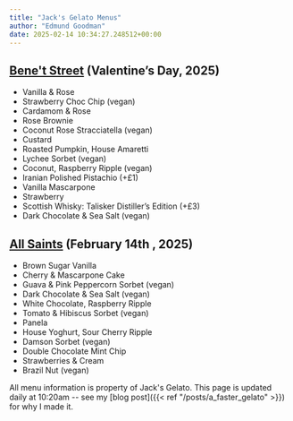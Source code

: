 ```yaml
---
title: "Jack's Gelato Menus"
author: "Edmund Goodman"
date: 2025-02-14 10:34:27.248512+00:00
---
```


## [Bene't Street](https://www.jacksgelato.com/bene-t-street-menu) (Valentine’s Day, 2025)

- Vanilla & Rose
- Strawberry Choc Chip (vegan)
- Cardamom & Rose
- Rose Brownie
- Coconut Rose Stracciatella (vegan)
- Custard
- Roasted Pumpkin, House Amaretti
- Lychee Sorbet (vegan)
- Coconut, Raspberry Ripple (vegan)
- Iranian Polished Pistachio (+£1)
- Vanilla Mascarpone
- Strawberry
- Scottish Whisky: Talisker Distiller’s Edition (+£3)
- Dark Chocolate & Sea Salt (vegan)


## [All Saints](https://www.jacksgelato.com/all-saints-menu) (February 14th  , 2025)

- Brown Sugar Vanilla
- Cherry & Mascarpone Cake
- Guava & Pink Peppercorn Sorbet (vegan)
- Dark Chocolate & Sea Salt (vegan)
- White Chocolate, Raspberry Ripple
- Tomato & Hibiscus Sorbet (vegan)
- Panela
- House Yoghurt, Sour Cherry Ripple
- Damson Sorbet (vegan)
- Double Chocolate Mint Chip
- Strawberries & Cream
- Brazil Nut (vegan)

All menu information is property of Jack's Gelato. This page is
updated daily at 10:20am -- see my
[blog post]({{< ref "/posts/a_faster_gelato" >}}) for why I made it.
